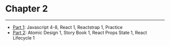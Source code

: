 # Chapter 2

---

* [Part 1](./part-1/README.md): Javascript 4-8, React 1, Reactstrap 1, Practice
* [Part 2](./part-2/README.md): Atomic Design 1, Story Book 1, React Props State 1, React Lifecycle 1